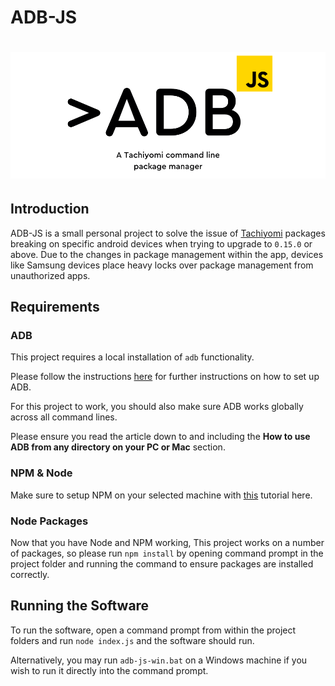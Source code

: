 # ADB-JS

<h1 style="text-align: center;">
    <img src="src/ADB-JS.png" alt="adb-js logo"/>
</h1>


## Introduction

ADB-JS is a small personal project to solve the issue of [Tachiyomi](https://github.com/tachiyomiorg/tachiyomi) packages breaking on specific android devices
when trying to upgrade to `0.15.0` or above. Due to the changes in package management within the app, devices like 
Samsung devices place heavy locks over package management from unauthorized apps. 

## Requirements

### ADB

This project requires a local installation of `adb` functionality. 

Please follow the instructions [here](https://www.xda-developers.com/install-adb-windows-macos-linux/#how-to-set-up-adb-on-your-computer)
for further instructions on how to set up ADB.

For this project to work, you should also make sure ADB works globally across all command lines.

Please ensure you read the article down to and including the **How to use ADB from any directory on your PC or Mac** section.

### NPM & Node

Make sure to setup NPM on your selected machine with [this](https://docs.npmjs.com/downloading-and-installing-node-js-and-npm) tutorial here.

### Node Packages

Now that you have Node and NPM working,
This project works on a number of packages, so please run `npm install` by opening command prompt in the project folder and running the command to ensure 
packages are installed correctly. 

## Running the Software

To run the software, open a command prompt from within the project folders and run `node index.js` and the software should run.

Alternatively, you may run `adb-js-win.bat` on a Windows machine if you wish to run it directly into the command prompt.